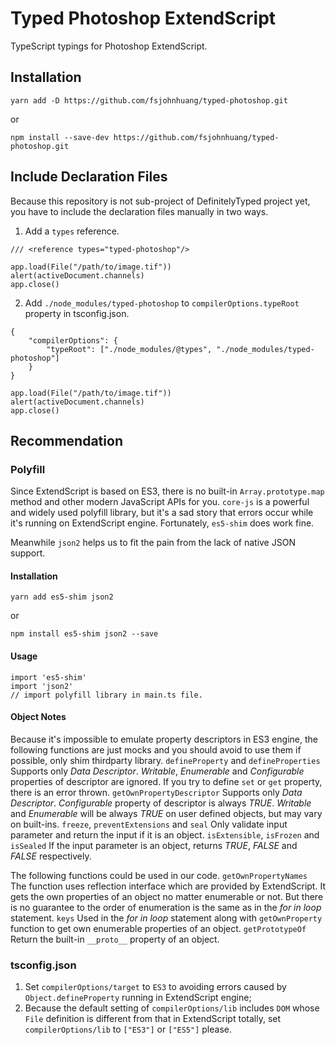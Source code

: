 # Typed Photoshop ExtendScript
TypeScript typings for Photoshop ExtendScript.

## Installation
```
yarn add -D https://github.com/fsjohnhuang/typed-photoshop.git
```
or
```
npm install --save-dev https://github.com/fsjohnhuang/typed-photoshop.git
```

## Include Declaration Files
Because this repository is not sub-project of DefinitelyTyped project yet, you have to include the declaration files manually in two ways.
1. Add a `types` reference.
```
/// <reference types="typed-photoshop"/>

app.load(File("/path/to/image.tif"))
alert(activeDocument.channels)
app.close()
```

2. Add `./node_modules/typed-photoshop` to `compilerOptions.typeRoot` property in tsconfig.json.
```
{
    "compilerOptions": {
        "typeRoot": ["./node_modules/@types", "./node_modules/typed-photoshop"] 
    }
}
```
```
app.load(File("/path/to/image.tif"))
alert(activeDocument.channels)
app.close()
```

## Recommendation
### Polyfill
Since ExtendScript is based on ES3, there is no built-in `Array.prototype.map` method and other modern JavaScript APIs for you. `core-js` is a powerful and widely used polyfill library, but it's a sad story that errors occur while it's running on ExtendScript engine. Fortunately, `es5-shim` does work fine.

Meanwhile `json2` helps us to fit the pain from the lack of native JSON support.

#### Installation
```
yarn add es5-shim json2
```
or
```
npm install es5-shim json2 --save
```
#### Usage
```
import 'es5-shim'
import 'json2'
// import polyfill library in main.ts file.
```

#### Object Notes
Because it's impossible to emulate property descriptors in ES3 engine, the following functions are just mocks and you should avoid to use them if possible, only shim thirdparty library.
`defineProperty` and `defineProperties`
Supports only *Data Descriptor*. *Writable*, *Enumerable* and *Configurable* properties of descriptor are ignored. If you try to define `set` or `get` property, there is an error thrown.
`getOwnPropertyDescriptor`
Supports only *Data Descriptor*. *Configurable* property of descriptor is always *TRUE*. *Writable* and *Enumerable* will be always *TRUE* on user defined objects, but may vary on built-ins.
`freeze`, `preventExtensions` and `seal`
Only validate input parameter and return the input if it is an object.
`isExtensible`, `isFrozen` and `isSealed`
If the input parameter is an object, returns *TRUE*, *FALSE* and *FALSE* respectively.

The following functions could be used in our code.
`getOwnPropertyNames`
The function uses reflection interface which are provided by ExtendScript. It gets the own properties of an object no matter enumerable or not. But there is no guarantee to the order of enumeration is the same as in the _for in loop_ statement.
`keys`
Used in the _for in loop_ statement along with `getOwnProperty` function to get own enumerable properties of an object.
`getPrototypeOf`
Return the built-in `__proto__` property of an object.

### tsconfig.json
1. Set `compilerOptions/target` to `ES3` to avoiding errors caused by `Object.defineProperty` running in ExtendScript engine;
2. Because the default setting of `compilerOptions/lib` includes `DOM` whose `File` definition is different from that in ExtendScript totally, set `compilerOptions/lib` to `["ES3"]` or `["ES5"]` please.
